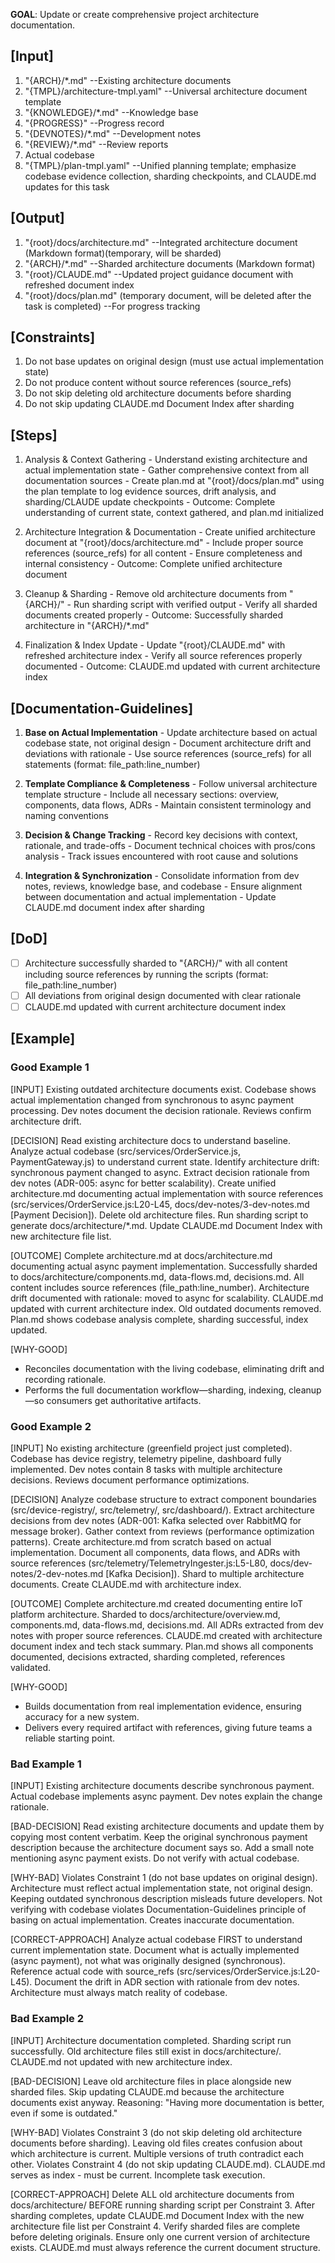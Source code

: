 **GOAL**: Update or create comprehensive project architecture documentation.

## [Input]
  1. "{ARCH}/*.md" --Existing architecture documents
  2. "{TMPL}/architecture-tmpl.yaml" --Universal architecture document template
  3. "{KNOWLEDGE}/*.md" --Knowledge base
  4. "{PROGRESS}" --Progress record
  5. "{DEVNOTES}/*.md" --Development notes
  6. "{REVIEW}/*.md" --Review reports
  7. Actual codebase
  8. "{TMPL}/plan-tmpl.yaml" --Unified planning template; emphasize codebase evidence collection, sharding checkpoints, and CLAUDE.md updates for this task

## [Output]
  1. "{root}/docs/architecture.md" --Integrated architecture document (Markdown format)(temporary, will be sharded)
  2. "{ARCH}/*.md" --Sharded architecture documents (Markdown format)
  3. "{root}/CLAUDE.md" --Updated project guidance document with refreshed document index
  4. "{root}/docs/plan.md" (temporary document, will be deleted after the task is completed) --For progress tracking
  
## [Constraints]
  1. Do not base updates on original design (must use actual implementation state)
  2. Do not produce content without source references (source_refs)
  3. Do not skip deleting old architecture documents before sharding
  4. Do not skip updating CLAUDE.md Document Index after sharding

## [Steps]
  1. Analysis & Context Gathering
    - Understand existing architecture and actual implementation state
    - Gather comprehensive context from all documentation sources
    - Create plan.md at "{root}/docs/plan.md" using the plan template to log evidence sources, drift analysis, and sharding/CLAUDE update checkpoints
    - Outcome: Complete understanding of current state, context gathered, and plan.md initialized

  2. Architecture Integration & Documentation
    - Create unified architecture document at "{root}/docs/architecture.md"
    - Include proper source references (source_refs) for all content
    - Ensure completeness and internal consistency
    - Outcome: Complete unified architecture document

  3. Cleanup & Sharding
    - Remove old architecture documents from "{ARCH}/"
    - Run sharding script with verified output
    - Verify all sharded documents created properly
    - Outcome: Successfully sharded architecture in "{ARCH}/*.md"

  4. Finalization & Index Update
    - Update "{root}/CLAUDE.md" with refreshed architecture index
    - Verify all source references properly documented
    - Outcome: CLAUDE.md updated with current architecture index


## [Documentation-Guidelines]
  1. **Base on Actual Implementation**
    - Update architecture based on actual codebase state, not original design
    - Document architecture drift and deviations with rationale
    - Use source references (source_refs) for all statements (format: file_path:line_number)
  
  2. **Template Compliance & Completeness**
    - Follow universal architecture template structure
    - Include all necessary sections: overview, components, data flows, ADRs
    - Maintain consistent terminology and naming conventions
  
  3. **Decision & Change Tracking**
    - Record key decisions with context, rationale, and trade-offs
    - Document technical choices with pros/cons analysis
    - Track issues encountered with root cause and solutions
  
  4. **Integration & Synchronization**
    - Consolidate information from dev notes, reviews, knowledge base, and codebase
    - Ensure alignment between documentation and actual implementation
    - Update CLAUDE.md document index after sharding

## [DoD]
  - [ ] Architecture successfully sharded to "{ARCH}/" with all content including source references by running the scripts (format: file_path:line_number)
  - [ ] All deviations from original design documented with clear rationale
  - [ ] CLAUDE.md updated with current architecture document index

## [Example]

### Good Example 1
[INPUT]
Existing outdated architecture documents exist. Codebase shows actual implementation changed from synchronous to async payment processing. Dev notes document the decision rationale. Reviews confirm architecture drift.

[DECISION]
Read existing architecture docs to understand baseline. Analyze actual codebase (src/services/OrderService.js, PaymentGateway.js) to understand current state. Identify architecture drift: synchronous payment changed to async. Extract decision rationale from dev notes (ADR-005: async for better scalability). Create unified architecture.md documenting actual implementation with source references (src/services/OrderService.js:L20-L45, docs/dev-notes/3-dev-notes.md [Payment Decision]). Delete old architecture files. Run sharding script to generate docs/architecture/*.md. Update CLAUDE.md Document Index with new architecture file list.

[OUTCOME]
Complete architecture.md at docs/architecture.md documenting actual async payment implementation. Successfully sharded to docs/architecture/components.md, data-flows.md, decisions.md. All content includes source references (file_path:line_number). Architecture drift documented with rationale: moved to async for scalability. CLAUDE.md updated with current architecture index. Old outdated documents removed. Plan.md shows codebase analysis complete, sharding successful, index updated.

[WHY-GOOD]
- Reconciles documentation with the living codebase, eliminating drift and recording rationale.
- Performs the full documentation workflow—sharding, indexing, cleanup—so consumers get authoritative artifacts.

### Good Example 2
[INPUT]
No existing architecture (greenfield project just completed). Codebase has device registry, telemetry pipeline, dashboard fully implemented. Dev notes contain 8 tasks with multiple architecture decisions. Reviews document performance optimizations.

[DECISION]
Analyze codebase structure to extract component boundaries (src/device-registry/, src/telemetry/, src/dashboard/). Extract architecture decisions from dev notes (ADR-001: Kafka selected over RabbitMQ for message broker). Gather context from reviews (performance optimization patterns). Create architecture.md from scratch based on actual implementation. Document all components, data flows, and ADRs with source references (src/telemetry/TelemetryIngester.js:L5-L80, docs/dev-notes/2-dev-notes.md [Kafka Decision]). Shard to multiple architecture documents. Create CLAUDE.md with architecture index.

[OUTCOME]
Complete architecture.md created documenting entire IoT platform architecture. Sharded to docs/architecture/overview.md, components.md, data-flows.md, decisions.md. All ADRs extracted from dev notes with proper source references. CLAUDE.md created with architecture document index and tech stack summary. Plan.md shows all components documented, decisions extracted, sharding completed, references validated.

[WHY-GOOD]
- Builds documentation from real implementation evidence, ensuring accuracy for a new system.
- Delivers every required artifact with references, giving future teams a reliable starting point.

### Bad Example 1
[INPUT]
Existing architecture documents describe synchronous payment. Actual codebase implements async payment. Dev notes explain the change rationale.

[BAD-DECISION]
Read existing architecture documents and update them by copying most content verbatim. Keep the original synchronous payment description because the architecture document says so. Add a small note mentioning async payment exists. Do not verify with actual codebase.

[WHY-BAD]
Violates Constraint 1 (do not base updates on original design). Architecture must reflect actual implementation state, not original design. Keeping outdated synchronous description misleads future developers. Not verifying with codebase violates Documentation-Guidelines principle of basing on actual implementation. Creates inaccurate documentation.

[CORRECT-APPROACH]
Analyze actual codebase FIRST to understand current implementation state. Document what is actually implemented (async payment), not what was originally designed (synchronous). Reference actual code with source_refs (src/services/OrderService.js:L20-L45). Document the drift in ADR section with rationale from dev notes. Architecture must always match reality of codebase.

### Bad Example 2
[INPUT]
Architecture documentation completed. Sharding script run successfully. Old architecture files still exist in docs/architecture/. CLAUDE.md not updated with new architecture index.

[BAD-DECISION]
Leave old architecture files in place alongside new sharded files. Skip updating CLAUDE.md because the architecture documents exist anyway. Reasoning: "Having more documentation is better, even if some is outdated."

[WHY-BAD]
Violates Constraint 3 (do not skip deleting old architecture documents before sharding). Leaving old files creates confusion about which architecture is current. Multiple versions of truth contradict each other. Violates Constraint 4 (do not skip updating CLAUDE.md). CLAUDE.md serves as index - must be current. Incomplete task execution.

[CORRECT-APPROACH]
Delete ALL old architecture documents from docs/architecture/ BEFORE running sharding script per Constraint 3. After sharding completes, update CLAUDE.md Document Index with the new architecture file list per Constraint 4. Verify sharded files are complete before deleting originals. Ensure only one current version of architecture exists. CLAUDE.md must always reference the current document structure.
